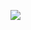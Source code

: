 ![](https://github-readme-stats.vercel.app/api/top-langs/?username=Tugra-Guldogan&langs_count=8&layout=compact&hide=css,HTML,EmacsLisp,Python&theme=darcula&card_width=400)

